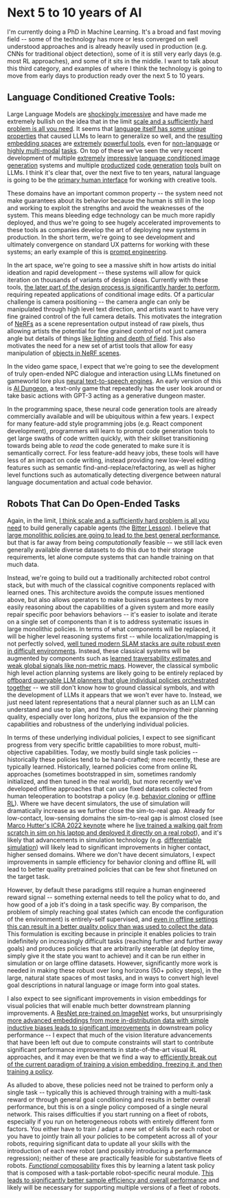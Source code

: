 # Next 5 to 10 years of AI
 
I'm currently doing a PhD in Machine Learning. It's a broad and fast moving field -- some of the technology has more or less converged on well understood approaches and is already heavily used in production (e.g. CNNs for traditional object detection), some of it is still very early days (e.g. most RL approaches), and some of it sits in the middle. I want to talk about this third category, and examples of where I think the technology is going to move from early days to production ready over the next 5 to 10 years.
 
## Language Conditioned Creative Tools:
 
Large Language Models are [shockingly impressive](https://arxiv.org/abs/2005.14165) and have made me extremely bullish on the idea that in the limit [scale and a sufficiently hard problem is all you need](https://twitter.com/KyleVedder/status/1536587805308112896). It seems that [language itself has some unique properties](https://www.deepmind.com/publications/data-distributional-properties-drive-emergent-few-shot-learning-in-transformers) that caused LLMs to learn to generalize so well, and the [resulting](https://arxiv.org/abs/1905.05950) [embedding spaces](https://arxiv.org/abs/1802.05365) are [extremely](https://openai.com/blog/clip/) [powerful tools](https://ai.googleblog.com/2022/06/end-to-end-generative-pre-training-for.html), even for [non-language](https://arxiv.org/abs/2111.11430) or [highly multi-modal](https://ai.facebook.com/research/data2vec-a-general-framework-for-self-supervised-learning-in-speech-vision-and-language/) [tasks](https://www.microsoft.com/en-us/research/publication/i-code-an-integrative-and-composable-multimodal-learning-framework/). On top of these we've seen the very recent development of multiple [extremely](https://openai.com/dall-e-2/) [impressive](https://imagen.research.google/) [language conditioned image generation](https://parti.research.google/) systems and multiple [productized](https://www.tabnine.com/) [code generation](https://arxiv.org/abs/2107.03374) [tools](https://aws.amazon.com/blogs/machine-learning/introducing-amazon-codewhisperer-the-ml-powered-coding-companion/) built on LLMs. I think it's clear that, over the next five to ten years, natural language is going to be the [primary human interface](https://twitter.com/garrytan/status/1516851872027475969) for working with creative tools.
 
These domains have an important common property -- the system need not make guarantees about its behavior because the human is still in the loop and working to exploit the strengths and avoid the weaknesses of the system. This means bleeding edge technology can be much more rapidly deployed, and thus we're going to see hugely accelerated improvements to these tools as companies develop the art of deploying new systems in production. In the short term, we're going to see development and ultimately convergence on standard UX patterns for working with these systems; an early example of this is [prompt engineering](https://arxiv.org/abs/2204.13988).
 
In the art space, we're going to see a massive shift in how artists do initial ideation and rapid development -- these systems will allow for quick iteration on thousands of variants of design ideas. Currently with these tools, [the later part of the design process is significantly harder to perform](https://www.instagram.com/reel/CfEwohiJdXW/?igshid=MDJmNzVkMjY=), requiring repeated applications of conditional image edits. Of a particular challenge is camera positioning -- the camera angle can only be manipulated through high level text direction, and artists want to have very fine grained control of the full camera details. This motivates the integration of [NeRFs](https://arxiv.org/abs/2003.08934) as a scene representation output instead of raw pixels, thus allowing artists the potential for fine grained control of not just camera angle but details of things [like lighting and depth of field](https://shsf0817.github.io/hdr-nerf/). This also motivates the need for a new set of artist tools that allow for easy manipulation of [objects in NeRF scenes](https://arxiv.org/abs/2109.01847).
 
In the video game space, I expect that we're going to see the development of truly open-ended NPC dialogue and interaction using LLMs finetuned on gameworld lore plus [neural text-to-speech engines](http://15.ai). An early version of this is [AI Dungeon](https://gpt3demo.com/apps/aidungeon-io), a text-only game that repeatedly has the user look around or take basic actions with GPT-3 acting as a generative dungeon master.
 
In the programming space, these neural code generation tools are already commercially available and will be ubiquitous within a few years. I expect for many feature-add style programming jobs (e.g. React component development), programmers will learn to prompt code generation tools to get large swaths of code written quickly, with their skillset transitioning towards being able to _read_ the code generated to make sure it is semantically correct. For less feature-add heavy jobs, these tools will have less of an impact on code writing, instead providing new low-level editing features such as semantic find-and-replace/refactoring, as well as higher level functions such as automatically detecting divergence between natural language documentation and actual code behavior.
 
## Robots That Can Do Open-Ended Tasks
 
Again, in the limit, [I think scale and a sufficiently hard problem is all you need](https://twitter.com/KyleVedder/status/1536587805308112896) to build generally capable agents (the [Bitter Lesson](http://www.incompleteideas.net/IncIdeas/BitterLesson.html)). I believe that [large monolithic policies are going to lead to the best general performance](https://openai.com/blog/vpt/), but that is far away from being _computationally_ feasible -- we still lack even generally available diverse datasets to do this due to their storage requirements, let alone compute systems that can handle training on that much data.
 
 
Instead, we're going to build out a traditionally architected robot control stack, but with much of the classical cognitive components replaced with learned ones. This architecture avoids the compute issues mentioned above, but also allows operators to make business guarantees by more easily reasoning about the capabilities of a given system and more easily repair specific poor behaviors behaviors -- it's easier to isolate and iterate on a single set of components than it is to address systematic issues in large monolithic policies. In terms of what components will be replaced, it will be higher level reasoning systems first -- while localization/mapping is not perfectly solved, [well tuned modern SLAM stacks are quite robust even in difficult environments](https://www.subtchallenge.com/results.html). Instead, these classical systems will be augmented by components such as [learned traversability estimates and weak global signals like non-metric maps](https://arxiv.org/abs/2202.11271). However, the classical symbolic high level action planning systems are likely going to be entirely replaced by [offboard queryable LLM planners that glue individual policies orchestrated together](https://say-can.github.io/) -- we still don't know how to ground classical symbols, and with the development of LLMs it appears that we won't ever have to. Instead, we just need latent representations that a neural planner such as an LLM can understand and use to plan, and the future will be improving their planning quality, especially over long horizons, plus the expansion of the the capabilities and robustness of the underlying individual policies.
 
In terms of these underlying individual policies, I expect to see significant progress from very specific brittle capabilities to more robust, multi-objective capabilities. Today, we mostly build single task policies -- historically these policies tend to be hand-crafted; more recently, these are typically learned. Historically, learned policies come from online RL approaches (sometimes bootstrapped in sim, sometimes randomly initialized, and then tuned in the real world), but more recently we've developed offline approaches that can use fixed datasets collected from human teleoperation to bootstrap a policy (e.g. [behavior cloning](https://sites.google.com/view/bc-z/home) or [offline RL](https://arxiv.org/abs/2110.06169)). Where we have decent simulators, the use of simulation will dramatically increase as we further close the sim-to-real gap. Already for low-contact, low-sensing domains the sim-to-real gap is almost closed (see [Marco Hutter's ICRA 2022 keynote](https://www.icra2022.org/program/plenary-keynote-speakers#4-marco-hutter) where he [live trained a walking gait from scratch in sim on his laptop and deployed it directly on a real robot](https://twitter.com/ieeeras/status/1529178820108079105)), and it's likely that advancements in simulation technology (e.g. [differentiable simulation](https://openreview.net/forum?id=ZSKRQMvttc)) will likely lead to significant improvements in higher contact, higher sensed domains. Where we don't have decent simulators, I expect improvements in sample efficiency for behavior cloning and offline RL will lead to better quality pretrained policies that can be few shot finetuned on the target task.
 
However, by default these paradigms still require a human engineered reward signal -- something external needs to tell the policy what to do, and how good of a job it's doing in a task specific way. By comparison, the problem of simply reaching goal states (which can encode the configuration of the environment) is entirely-self supervised, and [even in offline settings this can result in a better quality policy than was used to collect the data](https://arxiv.org/abs/2206.03023). This formulation is exciting because in principle it enables policies to train indefinitely on increasingly difficult tasks (reaching further and further away goals) and produces policies that are arbitrarily steerable (at deploy time, simply give it the state you want to achieve) and it can be run either in simulation or on large offline datasets. However, significantly more work is needed in making these robust over long horizons (50+ policy steps), in the large, natural state spaces of most tasks, and in ways to convert high level goal descriptions in natural language or image form into goal states.
 
I also expect to see significant improvements in vision embeddings for visual policies that will enable much better downstream planning improvements. A [ResNet pre-trained on ImageNet](https://arxiv.org/abs/2107.03380) works, but unsurprisingly [more advanced embeddings from more in-distribution data with simple inductive biases leads to significant improvements](https://arxiv.org/abs/2203.12601) in downstream policy performance -- I expect that much of the vision literature advancements that have been left out due to compute constraints will start to contribute significant performance improvements in state-of-the-art visual RL approaches, and it may even be that we find a way to [efficiently break out of the current paradigm of training a vision embedding, freezing it, and then training a policy](https://arxiv.org/abs/2206.07568).
 
As alluded to above, these policies need not be trained to perform only a single task -- typically this is achieved through training with a multi-task reward or through general goal conditioning and results in better overall performance, but this is on a single policy composed of a single neural network. This raises difficulties if you start running on a fleet of robots, especially if you run on heterogeneous robots with entirely different form factors. You either have to train / adapt a new set of skills for each robot or you have to jointly train all your policies to be competent across all of your robots, requiring significant data to update all your skills with the introduction of each new robot (and possibly introducing a performance regression); neither of these are practically feasible for substantive fleets of robots. [_Functional_ composability](https://jorge-a-mendez.github.io/publication/2022-modular-lifelong-rl) fixes this by learning a latent task policy that is composed with a task-portable robot-specific neural module. [This leads to significantly better sample efficiency and overall performance](https://jorge-a-mendez.github.io/publication/2022-composuite-benchmark) and likely will be necessary for supporting multiple versions of a fleet of robots.
